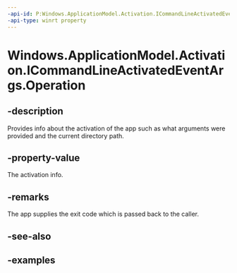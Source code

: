 ```yaml
---
-api-id: P:Windows.ApplicationModel.Activation.ICommandLineActivatedEventArgs.Operation
-api-type: winrt property
---
```


<!-- Property syntax.
public CommandLineActivationOperation Operation { get; }
-->

# Windows.ApplicationModel.Activation.ICommandLineActivatedEventArgs.Operation

## -description
Provides info about the activation of the app such as what arguments were provided and the current directory path.

## -property-value
The activation info.

## -remarks
The app supplies the exit code which is passed back to the caller.

## -see-also

## -examples
